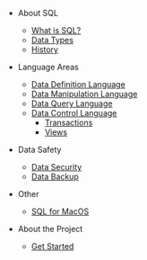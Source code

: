 - About SQL

  - [What is SQL?](sql.md)
  - [Data Types](data-types.md)
  - [History](history.md)

- Language Areas

  - [Data Definition Language](ddl.md)
  - [Data Manipulation Language](dml.md)
  - [Data Query Language](dql.md)
  - [Data Control Language](dcl.md)
    - [Transactions](transaction.md)
    - [Views](view.md)

- Data Safety
  - [Data Security](data-security.md)    
  - [Data Backup](data-backup.md)    

- Other
  - [SQL for MacOS](mac.md)   

- About the Project

  - [Get Started](README.md)
